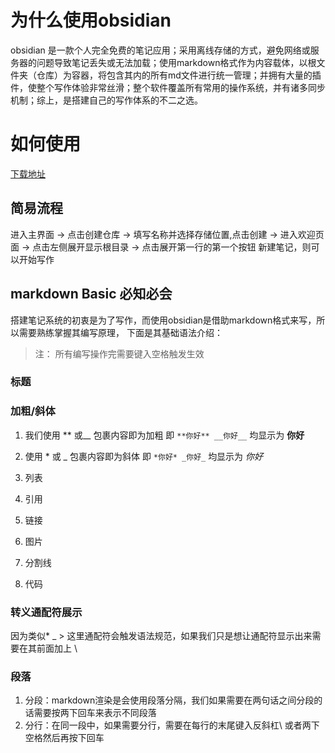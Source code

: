 # 为什么使用obsidian

obsidian 是一款个人完全免费的笔记应用；采用离线存储的方式，避免网络或服务器的问题导致笔记丢失或无法加载；使用markdown格式作为内容载体，以根文件夹（仓库）为容器，将包含其内的所有md文件进行统一管理；并拥有大量的插件，使整个写作体验非常丝滑；整个软件覆盖所有常用的操作系统，并有诸多同步机制；综上，是搭建自己的写作体系的不二之选。

# 如何使用

[下载地址](https://obsidian.md/)

## 简易流程

进入主界面 -> 点击创建仓库 -> 填写名称并选择存储位置,点击创建 ->  进入欢迎页面 -> 点击左侧展开显示根目录 -> 点击展开第一行的第一个按钮 新建笔记，则可以开始写作

## markdown Basic 必知必会

搭建笔记系统的初衷是为了写作，而使用obsidian是借助markdown格式来写，所以需要熟练掌握其编写原理， 下面是其基础语法介绍：

 > 注： 所有编写操作完需要键入空格触发生效 

### 标题



### 加粗/斜体

 1. 我们使用 ** 或__ 包裹内容即为加粗 即 `**你好** __你好__`  均显示为 **你好** 
 2. 使用 * 或 _ 包裹内容即为斜体 即 `*你好* _你好_` 均显示为 _你好_ 
 


1. 列表
2. 引用
3. 链接
4. 图片
5. 分割线
6. 代码

### 转义通配符展示

因为类似* _ > 这里通配符会触发语法规范，如果我们只是想让通配符显示出来需要在其前面加上 \

### 段落

1. 分段：markdown渲染是会使用段落分隔，我们如果需要在两句话之间分段的话需要按两下回车来表示不同段落
2. 分行：在同一段中，如果需要分行，需要在每行的末尾键入反斜杠\ 或者两下空格然后再按下回车